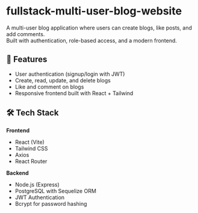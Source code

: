 # fullstack-multi-user-blog-website

A multi-user blog application where users can create blogs, like posts, and add comments.  
Built with authentication, role-based access, and a modern frontend.

## 🚀 Features
- User authentication (signup/login with JWT)
- Create, read, update, and delete blogs
- Like and comment on blogs
- Responsive frontend built with React + Tailwind

## 🛠️ Tech Stack
**Frontend**
- React (Vite)
- Tailwind CSS
- Axios
- React Router

**Backend**
- Node.js (Express)
- PostgreSQL with Sequelize ORM
- JWT Authentication
- Bcrypt for password hashing
